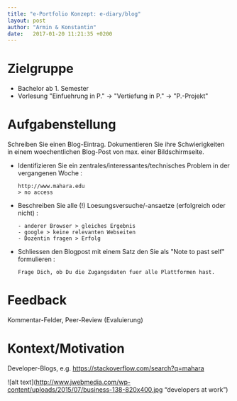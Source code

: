 ```yaml
---
title: "e-Portfolio Konzept: e-diary/blog"
layout: post
author: "Armin & Konstantin"
date:   2017-01-20 11:21:35 +0200
---
```


# Zielgruppe
- Bachelor ab 1. Semester
- Vorlesung "Einfuehrung in P." -> "Vertiefung in P." -> "P.-Projekt"

# Aufgabenstellung

Schreiben Sie einen Blog-Eintrag. Dokumentieren Sie ihre Schwierigkeiten in einem woechentlichen
Blog-Post von max. einer Bildschirmseite.

- Identifizieren Sie ein zentrales/interessantes/technisches Problem
  in der vergangenen Woche :

      http://www.mahara.edu
	  > no access

- Beschreiben Sie alle (!) Loesungsversuche/-ansaetze (erfolgreich oder
nicht) :

      - anderer Browser > gleiches Ergebnis
	  - google > keine relevanten Webseiten
	  - Dozentin fragen > Erfolg

- Schliessen den Blogpost mit einem Satz den Sie als "Note to past
  self" formulieren :

      Frage Dich, ob Du die Zugangsdaten fuer alle Plattformen hast.

# Feedback

Kommentar-Felder, Peer-Review (Evaluierung)

# Kontext/Motivation

Developer-Blogs, e.g. https://stackoverflow.com/search?q=mahara

![alt text](http://www.jwebmedia.com/wp-content/uploads/2015/07/business-138-820x400.jpg
“developers at work”)
